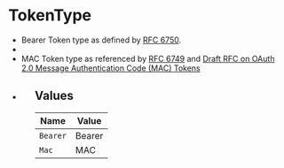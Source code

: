 # TokenType

<ul>  <li>Bearer Token type as defined by <a href="https:tools.ietf.orghtmlrfc6750">RFC 6750<a>.<li>  <li>MAC Token type as referenced by <a href="https:tools.ietf.orghtmlrfc6749">RFC 6749<a> and  <a href="https:tools.ietf.orghtmldraft-ietf-oauth-v2-http-mac-05">  Draft RFC on OAuth 2.0 Message Authentication Code (MAC) Tokens<a>  <li>  <ul>


## Values

| Name     | Value    |
| -------- | -------- |
| `Bearer` | Bearer   |
| `Mac`    | MAC      |